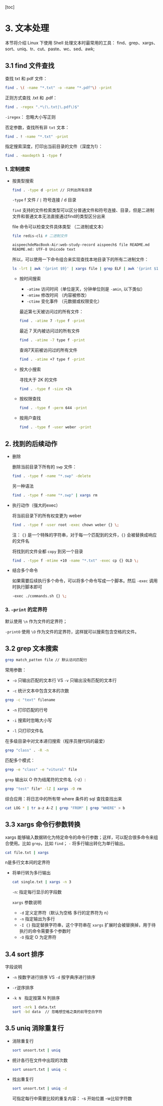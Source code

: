 [toc]

# 3. 文本处理

本节将介绍 Linux 下使用 Shell 处理文本时最常用的工具： find、grep、xargs、sort、uniq、tr、cut、paste、wc、sed、awk;

## 3.1 find 文件查找

查找 txt 和 pdf 文件：

```bash
find . \( -name "*.txt" -o -name "*.pdf"\) -print
```

正则方式查找 .txt  和 .pdf：

```bash
find . -regex ".*\(\.txt|\.pdf\)$"
```

`-iregex`： 忽略大小写正则

否定参数，查找所有非 `txt` 文本：

```bash
find . ! -name "*.txt" -print
```

指定搜索深度，打印出当前目录的文件（深度为1）：

```bash
find . -maxdepth 1 -type f
```

### 1. 定制搜索

- 按类型搜索

  ```bash
  find . -type d -print // 只列出所有目录
  ```

  `-type` f 文件 / `|` 符号连接 / d 目录

  `find` 支持的文件检索类型可以区分普通文件和符号连接、目录，但是二进制文件和普通文本无法直接通过find的类型区分出来


  file 命令可以检查文件具体类型 （二进制或文本）

  ```bash
  file redis-cli # 二进制文件
  
  aispeechdeMacBook-Air:web-study-record aispeech$ file README.md 
  README.md: UTF-8 Unicode text
  ```

  所以，可以使用一下命令组合来实现查找本地目录下的所有二进制文件：

  ```bash
  ls -lrt | awk '{print $9}' | xargs file | grep ELF | awk '{print $1}' | tr -d ':'
  ```

  - 按时间搜索

    - `-atime` 访问时间（单位是天，分钟单位则是 `-amin`, 以下类似）
    - `-mtime` 修改时间 （内容被修改）
    - `-ctime` 变化事件 （元数据或权限变化）

    最近第七天被访问过的所有文件：

    ```bash
    find . -atime 7 -type f -print
    ```

    最近 7 天内被访问过的所有文件

    ```bash
    find . -atime -7 type f -print
    ```

    查询7天前被访问过的所有文件

    ```bash
    find . -atime +7 type f -print
    ```

  - 按大小搜索

    寻找大于 2K 的文件

    ```bash
    find . -type f -size +2k
    ```

  - 按权限查找

    ```bash
    find . -type f -perm 644 -print
    ```

  - 按用户查找

    ```bash
    find . -type f -user weber -print
    ```

## 2. 找到的后续动作

- 删除

  删除当前目录下所有的 `swp` 文件：

  ```bash
  find . -type f -name "*.swp" -delete
  ```

  另一种语法

  ```bash
  find . -type f -name "*.swp" | xargs rm 
  ```

- 执行动作（强大的exec）

  将当前目录下的所有权变更为 weber

  ```bash
  find . -type f -user root -exec chown weber {} \;
  ```

  注： `{}` 是一个特殊的字符串，对于每一个匹配到的文件，`{}` 会被替换成响应的文件名

  将找到的文件全都 `copy` 到另一个目录

  ```bash
  find . -type f -mtime +10 -name "*.txt" -exec cp {} OLD \;
  ```

- 结合多个命令

  如果需要后续执行多个命令，可以将多个命令写成一个脚本。然后 `-exec` 调用时执行脚本即可

  ```bash
  -exec ./commands.sh {} \;
  ```

### 3. `-print` 的定界符

默认使用  `\n` 作为文件的定界符；

`-printO` 使用 `\O` 作为文件的定界符，这样就可以搜索包含空格的文件。

## 3.2 grep 文本搜索

```bash
grep match_patten file // 默认访问匹配行
```

常用参数：

- `-o` 只输出匹配的文本行 VS `-v` 只输出没有匹配的文本行

-  `-c` 统计文本中包含文本的次数

  ```bash
  grep -c "text" filename
  ```

- `-n` 打印匹配的行号

- `-i` 搜索时忽略大小写

- `-l` 只打印文件名

在多级目录中对文本递归搜索（程序员搜代码的最爱）

```bash
grep "class" . -R -n
```

匹配多个模式：

```bash
grep -e "class" -e "vitural" file
```

`grep` 输出以 O 作为结尾符的文件名（-z）:

```bash
grep "test" file* -lZ | xargs -O rm 
```

综合应用：将日志中的所有带 where 条件的 sql 查找查找出来

```bash
cat LOG * | tr a-z A-Z | grep "FROM" | grep "WHERE" > b
```

## 3.3 xargs 命令行参数转换

xargs 能够输入数据转化为特定命令的命令行参数；这样，可以配合很多命令来组合使用。比如 `grep`，比如 `find`； `-` 将多行输出转化为单行输出。

```bash
cat file.txt | xargs
```

n是多行文本间的定界符

- 将单行转为多行输出

  ```bash
  cat single.txt | xargs -n 3
  ```

  `-n`: 指定每行显示的字段数

  `xargs` 参数说明

  - `-d` 定义定界符（默认为空格 多行的定界符为 n）
  - `-n` 指定输出为多行
  - `-I {}` 指定替换字符串，这个字符串在 `xargs` 扩展时会被替换掉，用于待执行的命令需要多个参数时
  -  `-O` 指定 O 为定界符

## 3.4 sort 排序

字段说明

- `-n` 按数字进行排序 VS `-d` 按字典序进行排序

- `-r`逆序排序

- `-k N ` 指定按第 N 列排序

  ```bash
  sort -nrk 1 data.txt
  sort -bd data  // 忽略想空格之类的前导空白字符
  ```

## 3.5 uniq 消除重复行

- 消除重复行

  ```bash
  sort unsort.txt | uniq
  ```

- 统计各行在文件中出现的次数

  ```bash
  sort unsort.txt | uniq -c
  ```

- 找出重复行

  ```bash
  sort unsort.txt | uniq -d
  ```

  可指定每行中需要比较的重复内容： -s 开始位置 -w比较字符数











